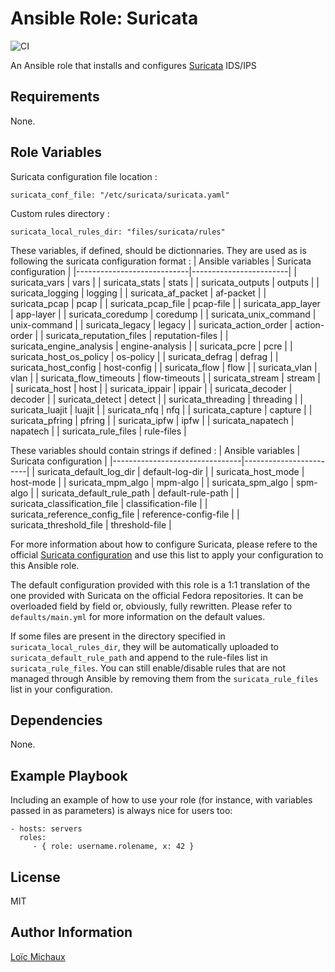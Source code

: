 Ansible Role: Suricata
======================

![CI](https://github.com/lmcx/ansible-suricata/actions/workflows/ci.yml/badge.svg?branch=develop)

An Ansible role that installs and configures [Suricata](https://suricata.io/) IDS/IPS

Requirements
------------

None.

Role Variables
--------------

Suricata configuration file location :

    suricata_conf_file: "/etc/suricata/suricata.yaml"

Custom rules directory :

    suricata_local_rules_dir: "files/suricata/rules"

These variables, if defined, should be dictionnaries. They are used as is following the suricata configuration format :
| Ansible variables          | Suricata configuration |
|----------------------------|------------------------|
| suricata_vars              | vars                   |
| suricata_stats             | stats                  |
| suricata_outputs           | outputs                |
| suricata_logging           | logging                |
| suricata_af_packet         | af-packet              |
| suricata_pcap              | pcap                   |
| suricata_pcap_file         | pcap-file              |
| suricata_app_layer         | app-layer              |
| suricata_coredump          | coredump               |
| suricata_unix_command      | unix-command           |
| suricata_legacy            | legacy                 |
| suricata_action_order      | action-order           |
| suricata_reputation_files  | reputation-files       |
| suricata_engine_analysis   | engine-analysis        |
| suricata_pcre              | pcre                   |
| suricata_host_os_policy    | os-policy              |
| suricata_defrag            | defrag                 |
| suricata_host_config       | host-config            |
| suricata_flow              | flow                   |
| suricata_vlan              | vlan                   |
| suricata_flow_timeouts     | flow-timeouts          |
| suricata_stream            | stream                 |
| suricata_host              | host                   |
| suricata_ippair            | ippair                 |
| suricata_decoder           | decoder                |
| suricata_detect            | detect                 |
| suricata_threading         | threading              |
| suricata_luajit            | luajit                 |
| suricata_nfq               | nfq                    |
| suricata_capture           | capture                |
| suricata_pfring            | pfring                 |
| suricata_ipfw              | ipfw                   |
| suricata_napatech          | napatech               |
| suricata_rule_files        | rule-files             |

These variables should contain strings if defined :
| Ansible variables              | Suricata configuration |
|--------------------------------|------------------------|
| suricata_default_log_dir       | default-log-dir        |
| suricata_host_mode             | host-mode              |
| suricata_mpm_algo              | mpm-algo               |
| suricata_spm_algo              | spm-algo               |
| suricata_default_rule_path     | default-rule-path      |
| suricata_classification_file   | classification-file    |
| suricata_reference_config_file | reference-config-file  |
| suricata_threshold_file        | threshold-file         |

For more information about how to configure Suricata, please refere to the official [Suricata configuration](https://suricata.io/documentation/) and use this list to apply your configuration to this Ansible role.

The default configuration provided with this role is a 1:1 translation of the one provided with Suricata on the official Fedora repositories. It can be overloaded field by field or, obviously, fully rewritten. Please refer to `defaults/main.yml` for more information on the default values.

If some files are present in the directory specified in `suricata_local_rules_dir`, they will be automatically uploaded to `suricata_default_rule_path` and append to the rule-files list in `suricata_rule_files`. You can still enable/disable rules that are not managed through Ansible by removing them from the `suricata_rule_files` list in your configuration.


Dependencies
------------

None.

Example Playbook
----------------

Including an example of how to use your role (for instance, with variables passed in as parameters) is always nice for users too:

    - hosts: servers
      roles:
         - { role: username.rolename, x: 42 }

License
-------

MIT

Author Information
------------------

[Loïc Michaux](https://github.com/lmcx)